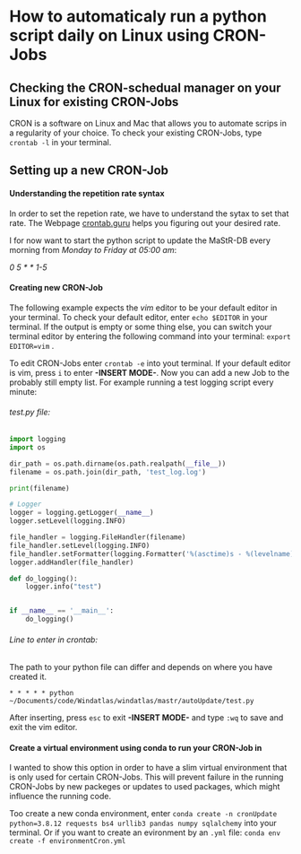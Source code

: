 # How to automaticaly run a python script daily on Linux using CRON-Jobs

## Checking the CRON-schedual manager on your Linux for existing CRON-Jobs

CRON is a software on Linux and Mac that allows you to automate scrips in a regularity of your choice.
To check your existing CRON-Jobs, type `crontab -l` in your terminal.


## Setting up a new CRON-Job

#### Understanding the repetition rate syntax

In order to set the repetion rate, we have to understand the sytax to set that rate. The Webpage [crontab.guru](https://crontab.guru/) helps you figuring out your desired rate.

I for now want to start the python script to update the MaStR-DB every morning from *Monday to Friday at 05:00 am*:

*0 5 * * 1-5*


#### Creating new CRON-Job

The following example expects the *vim* editor to be your default editor in your terminal. To check your default editor, enter `echo $EDITOR` in your terminal. If the output is empty or some thing else, you can switch your terminal editor by entering the following command into your terminal: `export EDITOR=vim` .

To edit CRON-Jobs enter `crontab -e` into yout terminal. If your default editor is vim, press `i` to enter **-INSERT MODE-**. Now you can add a new Job to the probably still empty list. For example running a test logging script every minute:

###### test.py file:

```python
import logging
import os

dir_path = os.path.dirname(os.path.realpath(__file__))
filename = os.path.join(dir_path, 'test_log.log')

print(filename)

# Logger
logger = logging.getLogger(__name__)
logger.setLevel(logging.INFO)

file_handler = logging.FileHandler(filename)
file_handler.setLevel(logging.INFO)
file_handler.setFormatter(logging.Formatter('%(asctime)s - %(levelname)s - %(message)s'))
logger.addHandler(file_handler)

def do_logging():
    logger.info("test")


if __name__ == '__main__':
    do_logging()
```

###### Line to enter in crontab:

The path to your python file can differ and depends on where you have created it.

`* * * * * python ~/Documents/code/Windatlas/windatlas/mastr/autoUpdate/test.py`

After inserting, press `esc` to exit **-INSERT MODE-** and type `:wq` to save and exit the vim editor.

#### Create a virtual environment using conda to run your CRON-Job in

I wanted to show this option in order to have a slim virtual environment that is only used for certain CRON-Jobs. This will prevent failure in the running CRON-Jobs by new packeges or updates to used packages, which might influence the running code. 

Too create a new conda environment, enter `conda create -n cronUpdate python=3.8.12 requests bs4 urllib3 pandas numpy sqlalchemy` into your terminal.
Or if you want to create an evironment by an `.yml` file: `conda env create -f environmentCron.yml`